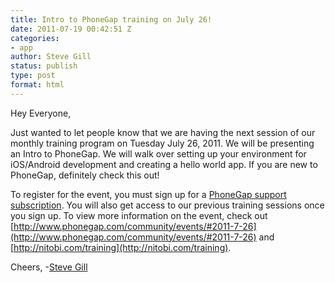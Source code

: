 ```yaml
---
title: Intro to PhoneGap training on July 26!
date: 2011-07-19 00:42:51 Z
categories:
- app
author: Steve Gill
status: publish
type: post
format: html
---
```


Hey Everyone,

Just wanted to let people know that we are having the next session of our monthly training program on Tuesday July 26, 2011\. We will be presenting an Intro to PhoneGap. We will walk over setting up your environment for iOS/Android development and creating a hello world app. If you are new to PhoneGap, definitely check this out!

To register for the event, you must sign up for a [PhoneGap support subscription](http://phonegap.com/support). You will also get access to our previous training sessions once you sign up. To view more information on the event, check out [http://www.phonegap.com/community/events/#2011-7-26](http://www.phonegap.com/community/events/#2011-7-26) and [http://nitobi.com/training](http://nitobi.com/training).

Cheers, -[Steve Gill](http://twitter.com/#/stevesgill)
